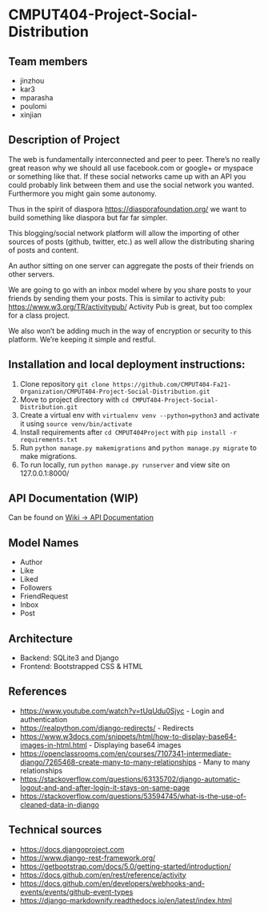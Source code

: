 # CMPUT404-Project-Social-Distribution

## Team members
* jinzhou
* kar3
* mparasha
* poulomi
* xinjian

## Description of Project

The web is fundamentally interconnected and peer to peer. There’s no really great reason why we should all use facebook.com or google+ or myspace or something like that. If these social networks came up with an API you could probably link between them and use the social network you wanted. Furthermore you might gain some autonomy.

Thus in the spirit of diaspora https://diasporafoundation.org/ we want to build something like diaspora but far far simpler.

This blogging/social network platform will allow the importing of other sources of posts (github, twitter, etc.) as well allow the distributing sharing of posts and content.

An author sitting on one server can aggregate the posts of their friends on other servers.

We are going to go with an inbox model where by you share posts to your friends by sending them your posts. This is similar to activity pub: https://www.w3.org/TR/activitypub/ Activity Pub is great, but too complex for a class project.

We also won’t be adding much in the way of encryption or security to this platform. We’re keeping it simple and restful.

## Installation and local deployment instructions:

1. Clone repository `git clone https://github.com/CMPUT404-Fa21-Organization/CMPUT404-Project-Social-Distribution.git`
2. Move to project directory with `cd CMPUT404-Project-Social-Distribution.git`
3. Create a virtual env with `virtualenv venv --python=python3` and activate it using `source venv/bin/activate`
4. Install requirements after `cd CMPUT404Project` with `pip install -r requirements.txt`
5. Run `python manage.py makemigrations` and `python manage.py migrate` to make migrations.
6. To run locally, run `python manage.py runserver` and view site on 127.0.0.1:8000/

## API Documentation (WIP)

Can be found on [Wiki -> API Documentation](https://github.com/CMPUT404-Fa21-Organization/CMPUT404-Project-Social-Distribution/wiki/API-Documentation)

## Model Names

* Author
* Like
* Liked
* Followers
* FriendRequest
* Inbox
* Post

## Architecture

* Backend: SQLite3 and Django
* Frontend: Bootstrapped CSS & HTML

## References

* https://www.youtube.com/watch?v=tUqUdu0Sjyc - Login and authentication
* https://realpython.com/django-redirects/ - Redirects
* https://www.w3docs.com/snippets/html/how-to-display-base64-images-in-html.html - Displaying base64 images
* https://openclassrooms.com/en/courses/7107341-intermediate-django/7265468-create-many-to-many-relationships - Many to many relationships
* https://stackoverflow.com/questions/63135702/django-automatic-logout-and-and-after-login-it-stays-on-same-page
* https://stackoverflow.com/questions/53594745/what-is-the-use-of-cleaned-data-in-django

## Technical sources

* https://docs.djangoproject.com
* https://www.django-rest-framework.org/
* https://getbootstrap.com/docs/5.0/getting-started/introduction/
* https://docs.github.com/en/rest/reference/activity
* https://docs.github.com/en/developers/webhooks-and-events/events/github-event-types
* https://django-markdownify.readthedocs.io/en/latest/index.html
